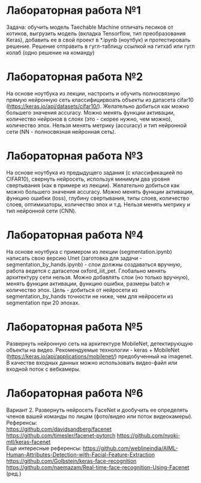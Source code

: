 # Лабораторная работа №1

Задача: обучить модель Taechable Machine отличать песиков от котиков, выгрузить модель (вкладка Tensorflow, тип преобразования Keras), добавить ее в свой проект в *.ipynb (ноутбук) и протестировать решение. Решение отправить в гугл-таблицу ссылкой на гитхаб или гугл колаб (одно решение на команду)

# Лабораторная работа №2

На основе ноутбука из лекции, настроить и обучить полносвязную прямую нейронную сеть классифицирвоать объекты из датасета cifar10 (https://keras.io/api/datasets/cifar10/). Желательно добиться как можно большего значения accuracy.  Можно менять функции активации, количество нейронов в слоях (это - скорее нужно, чем можно), количество эпох. Нельзя менять метрику (accuracy) и тип нейронной сети (NN - полносвязная нейронная сеть). 

# Лабораторная работа №3

На основе ноутбука из предыдущего задания (с классификацией по CIFAR10), свернуть нейросеть, используя минимум два уровня свертывания (как в примере из лекции). Желательно добиться как можно большего значения accuracy. Можно менять функции активации, функцию ошибки (loss), глубину свертывания, типы слоев, количество слоев, оптимизаторы, количество эпох и т.д. Нельзя менять метрику и тип нейронной сети (CNN).

# Лабораторная работа №4

На основе ноутбука с примером из лекции (segmentation.ipynb) написать свою версию Unet (заготовка для задачи - segmentation_by_hands.ipynb) - слои должны создаваться вручную, работа ведется с датасетом oxford_iiit_pet. Глобально менять архитектуру сети нельзя. Можно добавлять слои (но только вручную), менять функции активации, функцию ошибки, размеры batch и количество эпох. Цель - добиться от нейросети из segmentation_by_hands точности не ниже, чем для нейросети из segmentation при 20 эпохах.

# Лабораторная работа №5

Развернуть нейронную сеть на архитектуре MobileNet, детектирующую объекты на видео. Рекомендуемые технологии - keras + MobileNet (https://keras.io/api/applications/mobilenet/) предобученный на imagenet. В качестве входных данных можно использовать видео-файл или входной поток с вебкамеры. 

# Лабораторная работа №6

Вариант 2. Развернуть нейросеть FaceNet и дообучить ее определять членов вашей команды по лицам (фото/видео или поток видеокамеры).  
Референсы:  
https://github.com/davidsandberg/facenet
https://github.com/timesler/facenet-pytorch
https://github.com/nyoki-mtl/keras-facenet   
Еще интересные референсы:  https://github.com/weblineindia/AIML-Human-Attributes-Detection-with-Facial-Feature-Extraction
https://github.com/Golbstein/keras-face-recognition
https://github.com/naemazam/Real-time-face-recognition-Using-Facenet  (ред.)
